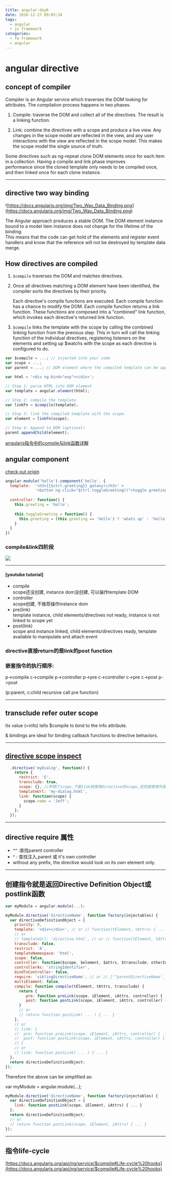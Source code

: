 ```yaml
---
title: angular-day6
date: 2016-12-27 09:03:34
tags:
  - angular
  - js framework
categories:
  - fe-framework 
  - angular
---
```

# angular directive
## concept of compiler

Compiler is an Angular service which traverses the DOM looking for attributes. The compilation process happens in two phases.

1. Compile: traverse the DOM and collect all of the directives. The result is a linking function.

1. Link: combine the directives with a scope and produce a live view. Any changes in the scope model are reflected in the view, and any user interactions with the view are reflected in the scope model. This makes the scope model the single source of truth.

Some directives such as ng-repeat clone DOM elements once for each item in a collection. Having a compile and link phase improves  
 performance since the cloned template only needs to be compiled once, and then linked once for each clone instance.

---

<!--more-->
## directive two way binding

![https://docs.angularjs.org/img/Two_Way_Data_Binding.png](https://docs.angularjs.org/img/Two_Way_Data_Binding.png)

The Angular approach produces a stable DOM. The DOM element instance bound to a model item instance does not change for the lifetime of the binding.   
This means that the code can get hold of the elements and register event handlers and know that the reference will not be destroyed by template data merge.

## How directives are compiled

1. `$compile` traverses the DOM and matches directives.

2. Once all directives matching a DOM element have been identified, the compiler sorts the directives by their priority.

   Each directive's compile functions are executed. Each compile function has a chance to modify the DOM. Each compile function returns a link function. These functions are composed into a "combined" link function, which invokes each directive's returned link function.

3. `$compile` links the template with the scope by calling the combined linking function from the previous step. This in turn will call the linking function of the individual directives, registering listeners on the elements and setting up $watchs with the scope as each directive is configured to do.

```js
var $compile = ...; // injected into your code
var scope = ...;
var parent = ...; // DOM element where the compiled template can be appended

var html = '<div ng-bind="exp"></div>';

// Step 1: parse HTML into DOM element
var template = angular.element(html);

// Step 2: compile the template
var linkFn = $compile(template);

// Step 3: link the compiled template with the scope.
var element = linkFn(scope);

// Step 4: Append to DOM (optional)
parent.appendChild(element);
```

[angularjs指令中的compile与link函数详解](http://www.jb51.net/article/58229.htm)

## angular component 

[check out origin](https://plnkr.co/edit/tpl:8rFfZljYNl3z1A4LKSL2)

```js
angular.module('hello').component('hello', {
  template:  '<h3>{{$ctrl.greeting}} galaxy!</h3>' +
             '<button ng-click="$ctrl.toggleGreeting()">toggle greeting</button>',
             
  controller: function() {
    this.greeting = 'hello';
    
    this.toggleGreeting = function() {
      this.greeting = (this.greeting == 'hello') ? 'whats up' : 'hello'
    }
  }
})
```

### compile&link四阶段

![](/hexo/assets/2016/compile&link_process.png)

---
#### [youtube tutorial] 

- compile  
  scope还没创建, instance dom没创建, 可以操作template DOM
- controller  
  scope创建, 不推荐操作instance dom
- pre(link)  
  template instance, child elements/directives not ready, instance is not linked to scope yet
- post(link)  
  scope and instance linked, child elements/directives ready, template available to manipulate and attach event

### directive直接return的是link的post function

### 嵌套指令的执行顺序:　

  p->compile c->compile p->controller p->pre c->controller c->pre c->post p->post    

  (p:parent, c:child recursive call pre function)

---
## transclude refer outer scope
  Its value (=info) tells $compile to bind to the info attribute.  

  & bindings are ideal for binding callback functions to directive behaviors.

---
## [directive scope inspect](https://plnkr.co/edit/?p=preview)

```js
  .directive('myDialog', function() {
    return {
      restrict: 'E',
      transclude: true,
      scope: {}, //声明了scope,下面link就使用directive的scope,否则就使用外层controller的scope.???
      templateUrl: 'my-dialog.html',
      link: function(scope) {
        scope.name = 'Jeff';
      }
    };
  });
```

---
## directive require 属性
- ^^ :查找parent controller
- ^ : 查找注入,parent 或 it's own controller
- without any prefix, the directive would look on its own element only.

---

## 创建指令就是返回Directive Definition Object或postlink函数

```js
var myModule = angular.module(...);

myModule.directive('directiveName', function factory(injectables) {
  var directiveDefinitionObject = {
    priority: 0,
    template: '<div></div>', // or // function(tElement, tAttrs) { ... },
    // or
    // templateUrl: 'directive.html', // or // function(tElement, tAttrs) { ... },
    transclude: false,
    restrict: 'A',
    templateNamespace: 'html',
    scope: false,
    controller: function($scope, $element, $attrs, $transclude, otherInjectables) { ... },
    controllerAs: 'stringIdentifier',
    bindToController: false,
    require: 'siblingDirectiveName', // or // ['^parentDirectiveName', '?optionalDirectiveName', '?^optionalParent'],
    multiElement: false,
    compile: function compile(tElement, tAttrs, transclude) {
      return {
         pre: function preLink(scope, iElement, iAttrs, controller) { ... },
         post: function postLink(scope, iElement, iAttrs, controller) { ... }
      }
      // or
      // return function postLink( ... ) { ... }
    },
    // or
    // link: {
    //  pre: function preLink(scope, iElement, iAttrs, controller) { ... },
    //  post: function postLink(scope, iElement, iAttrs, controller) { ... }
    // }
    // or
    // link: function postLink( ... ) { ... }
  };
  return directiveDefinitionObject;
});
```
Therefore the above can be simplified as:

var myModule = angular.module(...);

```js
myModule.directive('directiveName', function factory(injectables) {
  var directiveDefinitionObject = {
    link: function postLink(scope, iElement, iAttrs) { ... }
  };
  return directiveDefinitionObject;
  // or
  // return function postLink(scope, iElement, iAttrs) { ... }
});
```

---

## 指令life-cycle  
 [https://docs.angularjs.org/api/ng/service/$compile#Life-cycle%20hooks](https://docs.angularjs.org/api/ng/service/$compile#Life-cycle%20hooks) 